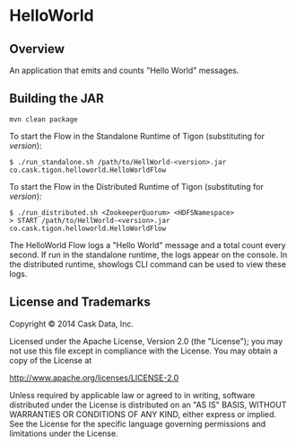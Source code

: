 # HelloWorld

## Overview

An application that emits and counts "Hello World" messages.

## Building the JAR

    mvn clean package

To start the Flow in the Standalone Runtime of Tigon (substituting for *version*):

    $ ./run_standalone.sh /path/to/HellWorld-<version>.jar co.cask.tigon.helloworld.HelloWorldFlow 

To start the Flow in the Distributed Runtime of Tigon (substituting for *version*):

    $ ./run_distributed.sh <ZookeeperQuorum> <HDFSNamespace>
    > START /path/to/HellWorld-<version>.jar co.cask.tigon.helloworld.HelloWorldFlow

The HelloWorld Flow logs a "Hello World" message and a total count every second. If run in
the standalone runtime, the logs appear on the console. In the distributed runtime,
showlogs CLI command can be used to view these logs.

## License and Trademarks

Copyright © 2014 Cask Data, Inc.

Licensed under the Apache License, Version 2.0 (the "License"); you may not
use this file except in compliance with the License. You may obtain a copy of
the License at

http://www.apache.org/licenses/LICENSE-2.0

Unless required by applicable law or agreed to in writing, software
distributed under the License is distributed on an "AS IS" BASIS, WITHOUT
WARRANTIES OR CONDITIONS OF ANY KIND, either express or implied. See the
License for the specific language governing permissions and limitations under
the License.
